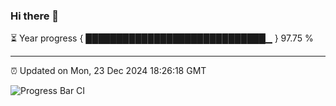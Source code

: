 ### Hi there 👋

⏳ Year progress { █████████████████████████████▁ } 97.75 %

---

⏰ Updated on Mon, 23 Dec 2024 18:26:18 GMT

![Progress Bar CI](https://github.com/liununu/liununu/workflows/Progress%20Bar%20CI/badge.svg)
